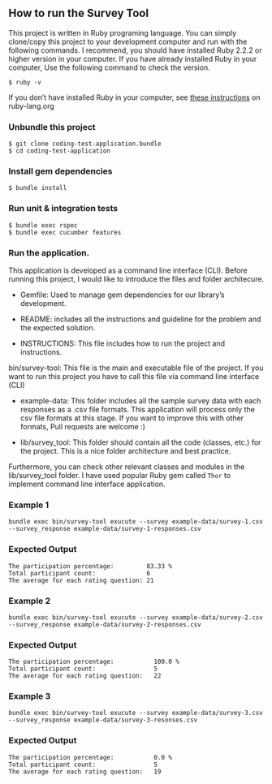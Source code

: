 ## How to run the Survey Tool

This project is written in Ruby programing language. You can simply clone/copy this project to your development computer and run with the following commands. I recommend, you should have installed Ruby 2.2.2 or higher version in your computer. If you have already installed Ruby in your computer, Use the following command to check the version.

```
$ ruby -v
```

If you don’t have installed Ruby in your computer, see [these instructions](https://www.ruby-lang.org/en/documentation/installation/) on ruby-lang.org


### Unbundle this project
```
$ git clone coding-test-application.bundle
$ cd coding-test-application
```

### Install gem dependencies
```
$ bundle install
```

### Run unit & integration tests
```
$ bundle exec rspec
$ bundle exec cucumber features
```

### Run the application.
This application is developed as a command line interface (CLI). Before running this project, I would like to introduce the files and folder architecure.

* Gemfile:  Used to manage gem dependencies for our library’s development. 

* README: includes all the instructions and guideline for the problem and the expected solution.

* INSTRUCTIONS: This file includes how to run the project and instructions.

bin/survey-tool: This file is the main and executable file of the project. If you want to run this project you have to call this file via command line interface (CLI)

* example-data: This folder includes all the sample survey data with each responses as a .csv file formats. This application will process only the csv file formats at this stage. If you want to improve this with other formats, Pull requests are welcome :)

* lib/survey_tool: This folder should contain all the code (classes, etc.) for the project. This is a nice folder architecture and best practice. 

Furthermore, you can check other relevant classes and modules in the lib/survey_tool folder. 
I have used popular Ruby gem called `Thor` to implement command line interface application.

### Example 1 
```
bundle exec bin/survey-tool exucute --survey example-data/survey-1.csv --survey_response example-data/survey-1-responses.csv
```
### Expected Output
```
The participation percentage:         83.33 %
Total participant count:              6
The average for each rating question: 21
```

### Example 2
```
bundle exec bin/survey-tool exucute --survey example-data/survey-2.csv --survey_response example-data/survey-2-responses.csv
```
### Expected Output
```
The participation percentage:           100.0 %
Total participant count:                5
The average for each rating question:   22
```

### Example 3
```
bundle exec bin/survey-tool exucute --survey example-data/survey-3.csv --survey_response example-data/survey-3-resonses.csv
```
### Expected Output
```
The participation percentage:           0.0 %
Total participant count:                5
The average for each rating question:   19
```



